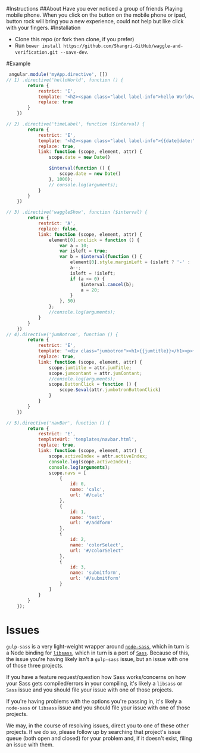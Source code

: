 #Instructions
##About
Have you ever noticed a group of friends Playing mobile phone. When you click on the button on the mobile phone or ipad, button rock will bring you a new experience, could not help but like click with your fingers.
#Installation
 - Clone this repo (or fork then clone, if you prefer)
  - Run `bower install https://github.com/Shangri-GitHub/waggle-and-verification.git --save-dev`.

#Example

```javascript
 angular.module('myApp.directive', [])
// 1) .directive('helloWorld', function () {
        return {
            restrict: 'E',
            template: '<h2><span class="label label-info">hello World</span></h2>',
            replace: true
        }
    })

// 2) .directive('timeLabel', function ($interval) {
        return {
            restrict: 'E',
            template: '<h2><span class="label label-info">{{date|date:"yyyy-MM-dd hh-mm-ss"}}</span></h2>',
            replace: true,
            link: function (scope, element, attr) {
                scope.date = new Date()

                $interval(function () {
                    scope.date = new Date()
                }, 1000);
                // console.log(arguments);
            }
        }
    })

// 3) .directive('waggleShow', function ($interval) {
        return {
            restrict: 'A',
            replace: false,
            link: function (scope, element, attr) {
                element[0].onclick = function () {
                    var a = 10;
                    var isleft = true;
                    var b = $interval(function () {
                        element[0].style.marginLeft = (isleft ? '-' : '') + a + 'px';
                        a--;
                        isleft = !isleft;
                        if (a <= 0) {
                            $interval.cancel(b);
                            a = 20;
                        }
                    }, 50)
                };
                //console.log(arguments);
            }
        }
    })
// 4).directive('jumBotron', function () {
        return {
            restrict: 'E',
            template: '<div class="jumbotron"><h1>{{jumtitle}}</h1><p>{{jumcontant}}</p><p><a ng-click="ButtonClick()" class="btn btn-primary btn-lg" href="#" role="button">按钮</a></p></div>',
            replace: true,
            link: function (scope, element, attr) {
                scope.jumtitle = attr.jumTitle;
                scope.jumcontant = attr.jumContant;
                //console.log(arguments);
                scope.ButtonClick = function () {
                    scope.$eval(attr.jumbotronButtonClick)
                }
            }
        }
    })

// 5).directive('navBar', function () {
        return {
            restrict: 'E',
            templateUrl: 'templates/navbar.html',
            replace: true,
            link: function (scope, element, attr) {
                scope.activeIndex = attr.activeIndex;
                console.log(scope.activeIndex);
                console.log(arguments);
                scope.navs = [
                    {
                        id: 0,
                        name: 'calc',
                        url: '#/calc'
                    },
                    {
                        id: 1,
                        name: 'test',
                        url: '#/addform'
                    },
                    {
                        id: 2,
                        name: 'colorSelect',
                        url: '#/colorSelect'
                    },
                    {
                        id: 3,
                        name: 'submitform',
                        url: '#/submitform'
                    }
                ]
            }
        }
    });
```
 
# Issues

`gulp-sass` is a very light-weight wrapper around [`node-sass`](https://github.com/sass/node-sass), which in turn is a Node binding for [`libsass`](https://github.com/sass/libsass), which in turn is a port of [`Sass`](https://github.com/sass/sass). Because of this, the issue you're having likely isn't a `gulp-sass` issue, but an issue with one of those three projects.

If you have a feature request/question how Sass works/concerns on how your Sass gets compiled/errors in your compiling, it's likely a `libsass` or `Sass` issue and you should file your issue with one of those projects.

If you're having problems with the options you're passing in, it's likely a `node-sass` or `libsass` issue and you should file your issue with one of those projects.

We may, in the course of resolving issues, direct you to one of these other projects. If we do so, please follow up by searching that project's issue queue (both open and closed) for your problem and, if it doesn't exist, filing an issue with them.
